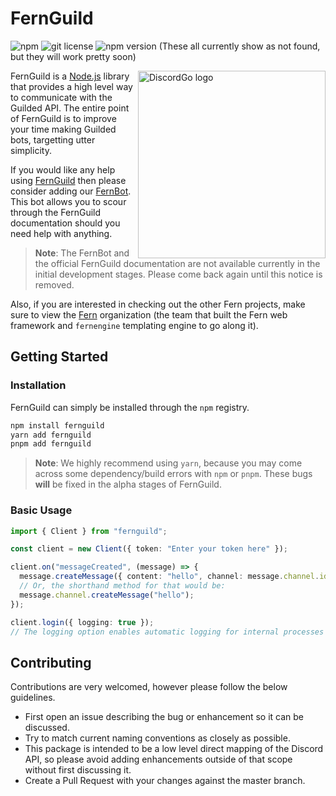 # FernGuild

![npm](https://img.shields.io/bundlephobia/min/fernguild?label=npm&style=for-the-badge)
![git license](https://img.shields.io/github/license/fern-js/FernGuild?style=for-the-badge)
![npm version](https://img.shields.io/npm/v/fernguild?style=for-the-badge)
(These all currently show as not found, but they will work pretty soon)

<img align="right" alt="DiscordGo logo" src="https://user-images.githubusercontent.com/99760654/197892031-5439f715-6501-4bdb-8108-63913ce17d0f.png" width="300">

FernGuild is a [Node.js](//nodejs.org) library that provides a high level way to communicate with the Guilded API. The entire point of FernGuild is to improve your time making Guilded bots, targetting utter simplicity.

If you would like any help using [FernGuild](/) then please consider adding our [FernBot](//guild.fern.js.org/invite). This bot allows you to scour through the FernGuild documentation should you need help with anything.

> **Note**: The FernBot and the official FernGuild documentation are not available currently in the initial development stages. Please come back again until this notice is removed.

Also, if you are interested in checking out the other Fern projects, make sure to view the [Fern](//github.com/fern-js) organization (the team that built the Fern web framework and `fernengine` templating engine to go along it). 

## Getting Started

### Installation
FernGuild can simply be installed through the `npm` registry.
```bash
npm install fernguild
yarn add fernguild
pnpm add fernguild
```
> **Note**: We highly recommend using `yarn`, because you may come across some dependency/build errors with `npm` or `pnpm`. These bugs **will** be fixed in the alpha stages of FernGuild.

### Basic Usage
```ts
import { Client } from "fernguild";

const client = new Client({ token: "Enter your token here" });

client.on("messageCreated", (message) => {
  message.createMessage({ content: "hello", channel: message.channel.id });
  // Or, the shorthand method for that would be:
  message.channel.createMessage("hello");
});

client.login({ logging: true });
// The logging option enables automatic logging for internal processes
```

## Contributing
Contributions are very welcomed, however please follow the below guidelines.

- First open an issue describing the bug or enhancement so it can be
discussed.  
- Try to match current naming conventions as closely as possible.  
- This package is intended to be a low level direct mapping of the Discord API, 
so please avoid adding enhancements outside of that scope without first 
discussing it.
- Create a Pull Request with your changes against the master branch.

